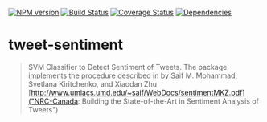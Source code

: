 [![NPM version][npm-image]][npm-url]
[![Build Status][travis-image]][travis-url]
[![Coverage Status][coveralls-image]][coveralls-url]
[![Dependencies][dependencies-image]][dependencies-url]

# tweet-sentiment

> SVM Classifier to Detect Sentiment of Tweets. The package implements the procedure described in  by Saif M. Mohammad, Svetlana Kiritchenko, and Xiaodan Zhu [http://www.umiacs.umd.edu/~saif/WebDocs/sentimentMKZ.pdf]("NRC-Canada: Building the State-of-the-Art in
Sentiment Analysis of Tweets")

[npm-image]: https://badge.fury.io/js/tweet-sentiment.svg
[npm-url]: http://badge.fury.io/js/tweet-sentiment

[travis-image]: https://travis-ci.org/Planeshifter/tweet-sentiment.svg
[travis-url]: https://travis-ci.org/Planeshifter/tweet-sentiment

[coveralls-image]: https://img.shields.io/coveralls/Planeshifter/tweet-sentiment/master.svg
[coveralls-url]: https://coveralls.io/r/Planeshifter/tweet-sentiment?branch=master

[dependencies-image]: http://img.shields.io/david/Planeshifter/tweet-sentiment.svg
[dependencies-url]: https://david-dm.org/Planeshifter/tweet-sentiment
